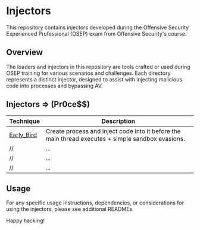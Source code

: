 # Injectors

This repository contains injectors developed during the Offensive Security Experienced Professional (OSEP) exam from Offensive Security's course.

## Overview

The loaders and injectors in this repository are tools crafted or used during OSEP training for various scenarios and challenges. Each directory represents a distinct injector, designed to assist with injecting malicious code into processes and bypassing AV.

## Injectors => (Pr0ce$$)

| Technique            | Description                      |
|----------------------|----------------------------------|
| [Early_Bird](./early_bird) | Create process and inject code into it before the main thread executes + simple sandbox evasions.          |
// | ... | ...         |
// | ... | ...         |
// | ...                  | ...                              |

## Usage

For any specific usage instructions, dependencies, or considerations for using the injectors, please see additional READMEs.

Happy hacking!


